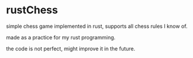 # rustChess
simple chess game implemented in rust, supports all chess rules I know of.

made as a practice for my rust programming.

the code is not perfect, might improve it in the future.
